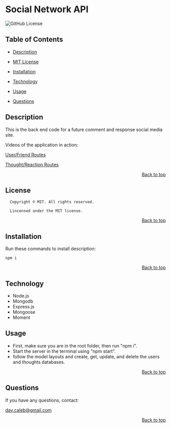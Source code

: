 <h1 id='title'> Social Network API </h1>

![GitHub License](https://img.shields.io/badge/license-MIT-blue.svg)

<h2 id='contents'> Table of Contents </h2>

- [Description](#description)

- [MIT License](#license)

- [Installation](#installation)

- [Technology](#technology)

- [Usage](#usage)

- [Questions](#questions)

<h2 id='description'> Description </h2>

This is the back end code for a future comment and response social media site.

Videos of the application in action:

[User/Friend Routes](https://drive.google.com/file/d/1n8JH2iikzqOabDGzV83kHyIGHbVheeNo/view)

[Thought/Reaction Routes](https://drive.google.com/file/d/17mI6UuQFqNqwA_a6ar5AuVV19Sn-RhRO/view)

<p style='text-align: right;'><a href='#title'>Back to top</a></p>

<h2 id='license'>License</h2>

      Copyright © MIT. All rights reserved.

      Lincensed under the MIT license.

<p style='text-align: right;'><a href='#title'>Back to top</a></p>

<h2 id='installation'> Installation </h2>

Run these commands to install description:

```
npm i
```

<p style='text-align: right;'><a href='#title'>Back to top</a></p>

<h2 id='technology'> Technology </h2>

- Node.js
- Mongodb
- Express.js
- Mongoose
- Moment

<h2 id='usage'> Usage </h2>

- First, make sure you are in the root folder, then run "npm i".
- Start the server in the terminal using "npm start".
- follow the model layouts and create, get, update, and delete the users and thoughts databases.

<p style='text-align: right;'><a href='#title'>Back to top</a></p>

<h2 id='questions'> Questions </h2>

If you have any questions, contact:

day.caleb@gmail.com

<p style='text-align: right;'><a href='#title'>Back to top</a></p>

